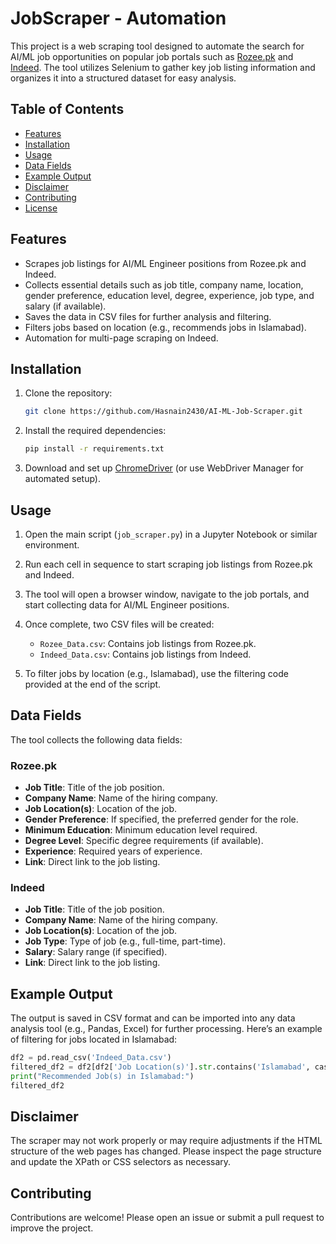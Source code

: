 # JobScraper - Automation

This project is a web scraping tool designed to automate the search for AI/ML job opportunities on popular job portals such as [Rozee.pk](https://www.rozee.pk/) and [Indeed](https://pk.indeed.com/). The tool utilizes Selenium to gather key job listing information and organizes it into a structured dataset for easy analysis.

## Table of Contents

- [Features](#features)
- [Installation](#installation)
- [Usage](#usage)
- [Data Fields](#data-fields)
- [Example Output](#example-output)
- [Disclaimer](#disclaimer)
- [Contributing](#contributing)
- [License](#license)

## Features

- Scrapes job listings for AI/ML Engineer positions from Rozee.pk and Indeed.
- Collects essential details such as job title, company name, location, gender preference, education level, degree, experience, job type, and salary (if available).
- Saves the data in CSV files for further analysis and filtering.
- Filters jobs based on location (e.g., recommends jobs in Islamabad).
- Automation for multi-page scraping on Indeed.

## Installation

1. Clone the repository:
   ```bash
   git clone https://github.com/Hasnain2430/AI-ML-Job-Scraper.git
   ```

2. Install the required dependencies:
   ```bash
   pip install -r requirements.txt
   ```

3. Download and set up [ChromeDriver](https://sites.google.com/a/chromium.org/chromedriver/downloads) (or use WebDriver Manager for automated setup).

## Usage

1. Open the main script (`job_scraper.py`) in a Jupyter Notebook or similar environment.
2. Run each cell in sequence to start scraping job listings from Rozee.pk and Indeed.
3. The tool will open a browser window, navigate to the job portals, and start collecting data for AI/ML Engineer positions.

4. Once complete, two CSV files will be created:
   - `Rozee_Data.csv`: Contains job listings from Rozee.pk.
   - `Indeed_Data.csv`: Contains job listings from Indeed.

5. To filter jobs by location (e.g., Islamabad), use the filtering code provided at the end of the script.

## Data Fields

The tool collects the following data fields:

### Rozee.pk
- **Job Title**: Title of the job position.
- **Company Name**: Name of the hiring company.
- **Job Location(s)**: Location of the job.
- **Gender Preference**: If specified, the preferred gender for the role.
- **Minimum Education**: Minimum education level required.
- **Degree Level**: Specific degree requirements (if available).
- **Experience**: Required years of experience.
- **Link**: Direct link to the job listing.

### Indeed
- **Job Title**: Title of the job position.
- **Company Name**: Name of the hiring company.
- **Job Location(s)**: Location of the job.
- **Job Type**: Type of job (e.g., full-time, part-time).
- **Salary**: Salary range (if specified).
- **Link**: Direct link to the job listing.

## Example Output

The output is saved in CSV format and can be imported into any data analysis tool (e.g., Pandas, Excel) for further processing. Here’s an example of filtering for jobs located in Islamabad:

```python
df2 = pd.read_csv('Indeed_Data.csv')
filtered_df2 = df2[df2['Job Location(s)'].str.contains('Islamabad', case=False)]
print("Recommended Job(s) in Islamabad:")
filtered_df2
```

## Disclaimer

The scraper may not work properly or may require adjustments if the HTML structure of the web pages has changed. Please inspect the page structure and update the XPath or CSS selectors as necessary.

## Contributing

Contributions are welcome! Please open an issue or submit a pull request to improve the project.
